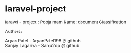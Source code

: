 # laravel-project

laravel - project : Pooja mam
Name: document Classification

Authors:

Aryan Patel - AryanPatel198 @ github<br/>
Sanjay Lagariya - Sanju2op @ github

